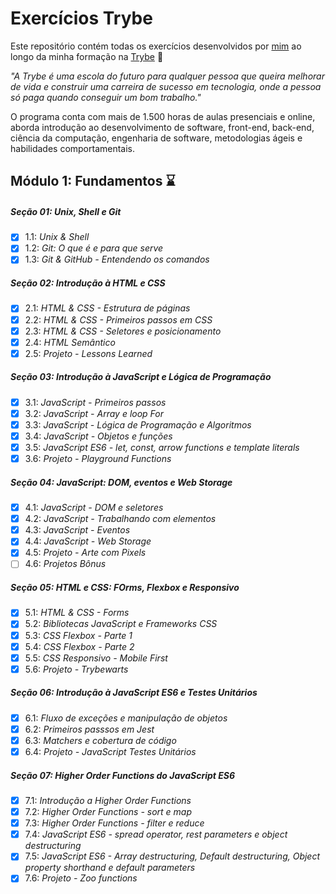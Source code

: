 # Exercícios Trybe

Este repositório contém todas os exercícios desenvolvidos por [mim](www.linkedin.com/in/marcelaadriany-andrade) ao longo da minha formação na [Trybe](https://www.betrybe.com/) :rocket:

_"A Trybe é uma escola do futuro para qualquer pessoa que queira melhorar de vida e construir uma carreira de sucesso em tecnologia, onde a pessoa só paga quando conseguir um bom trabalho."_

O programa conta com mais de 1.500 horas de aulas presenciais e online, aborda introdução ao desenvolvimento de software, front-end, back-end, ciência da computação, engenharia de software, metodologias ágeis e habilidades comportamentais.

## Módulo 1: Fundamentos :hourglass:

##### Seção 01: Unix, Shell e Git

- [x] 1.1: _Unix & Shell_
- [x] 1.2: _Git: O que é e para que serve_
- [x] 1.3: _Git & GitHub - Entendendo os comandos_

##### Seção 02: Introdução à HTML e CSS

- [x] 2.1: _HTML & CSS - Estrutura de páginas_
- [x] 2.2: _HTML & CSS - Primeiros passos em CSS_
- [x] 2.3: _HTML & CSS - Seletores e posicionamento_
- [x] 2.4: _HTML Semântico_
- [x] 2.5: _Projeto - Lessons Learned_

##### Seção 03: Introdução à JavaScript e Lógica de Programação

- [x] 3.1: _JavaScript - Primeiros passos_
- [x] 3.2: _JavaScript - Array e loop For_
- [x] 3.3: _JavaScript - Lógica de Programação e Algoritmos_
- [x] 3.4: _JavaScript - Objetos e funções_
- [x] 3.5: _JavaScript ES6 - let, const, arrow functions e template literals_
- [x] 3.6: _Projeto - Playground Functions_

##### Seção 04: JavaScript: DOM, eventos e Web Storage

- [x] 4.1: _JavaScript - DOM e seletores_
- [x] 4.2: _JavaScript - Trabalhando com elementos_
- [x] 4.3: _JavaScript - Eventos_
- [x] 4.4: _JavaScript - Web Storage_
- [x] 4.5: _Projeto - Arte com Pixels_
- [ ] 4.6: _Projetos Bônus_

##### Seção 05: HTML e CSS: FOrms, Flexbox e Responsivo

- [x] 5.1: _HTML & CSS - Forms_
- [x] 5.2: _Bibliotecas JavaScript e Frameworks CSS_
- [x] 5.3: _CSS Flexbox - Parte 1_
- [x] 5.4: _CSS Flexbox - Parte 2_
- [x] 5.5: _CSS Responsivo - Mobile First_
- [x] 5.6: _Projeto - Trybewarts_

##### Seção 06: Introdução à JavaScript ES6 e Testes Unitários

- [x] 6.1: _Fluxo de exceções e manipulação de objetos_
- [x] 6.2: _Primeiros passsos em Jest_
- [x] 6.3: _Matchers e cobertura de código_
- [x] 6.4: _Projeto - JavaScript Testes Unitários_

##### Seção 07: Higher Order Functions do JavaScript ES6

- [x] 7.1: _Introdução a Higher Order Functions_
- [x] 7.2: _Higher Order Functions - sort e map_
- [x] 7.3: _Higher Order Functions - filter e reduce_ 
- [x] 7.4: _JavaScript ES6 - spread operator, rest parameters e object destructuring_
- [x] 7.5: _JavaScript ES6 - Array destructuring, Default destructuring, Object property shorthand e default parameters_
- [x] 7.6: _Projeto - Zoo functions_